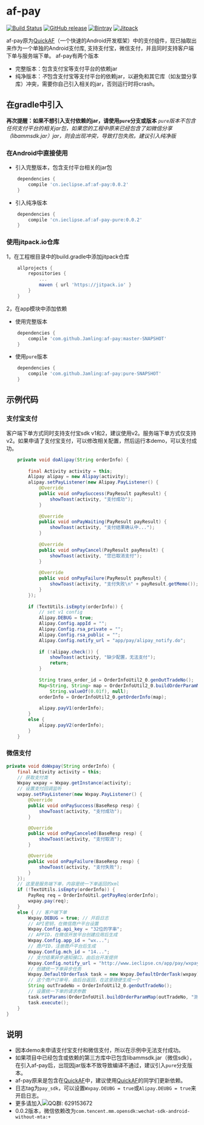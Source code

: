 # af-pay
[![Build Status](https://travis-ci.org/Jamling/af-pay.svg?branch=master)](https://travis-ci.org/Jamling/af-pay)
[![GitHub release](https://img.shields.io/github/release/jamling/af-pay.svg?maxAge=3600)](https://github.com/Jamling/af-pay)
[![Bintray](https://img.shields.io/bintray/v/jamling/maven/af-pay.svg?maxAge=86400)](https://bintray.com/jamling/maven/af-pay)
[![Jitpack](https://jitpack.io/v/Jamling/af-pay.svg)](https://jitpack.io/#Jamling/af-pay)

af-pay原为[QuickAF]（一个快速的Android开发框架）中的支付组件，现已抽取出来作为一个单独的Android支付库, 支持支付宝，微信支付，并且同时支持客户端下单与服务端下单。
af-pay有两个版本
- 完整版本：包含支付宝等支付平台的依赖jar
- 纯净版本：*不*包含支付宝等支付平台的依赖jar，以避免和其它库（如友盟分享库）冲突，需要你自己引入相关的jar，否则运行时将crash。

## 在gradle中引入
**再次提醒：如果不想引入支付依赖的jar，请使用`pure`分支或版本**
*`pure`版本不包含任何支付平台的相关jar包，如果您的工程中原来已经包含了如微信分享（libammsdk.jar）jar，则会出现冲突，导致打包失败。建议引入纯净版*

### 在Android中直接使用

- 引入完整版本，包含支付平台相关的jar包
```gradle
    dependencies {
        compile 'cn.ieclipse.af:af-pay:0.0.2'
    }
```
- 引入纯净版本
```gradle
    dependencies {
        compile 'cn.ieclipse.af:af-pay-pure:0.0.2'
    }
```

### 使用jitpack.io仓库

1，在工程根目录中的build.gradle中添加jitpack仓库

```gradle
    allprojects {
        repositories {
            ...
            maven { url 'https://jitpack.io' }
        }
    }
```

2，在app模块中添加依赖

- 使用完整版本
```gradle
    dependencies {
        compile 'com.github.Jamling:af-pay:master-SNAPSHOT'
    }
```
- 使用`pure`版本
```gradle
    dependencies {
        compile 'com.github.Jamling:af-pay:pure-SNAPSHOT'
    }
```

## 示例代码
### 支付宝支付
客户端下单方式同时支持支付宝sdk v1和2，建议使用v2。服务端下单方式仅支持v2。如果申请了支付宝支付，可以修改相关配置，然后运行本demo，可以支付成功。
```java
    private void doAlipay(String orderInfo) {
        
        final Activity activity = this;
        Alipay alipay = new Alipay(activity);
        alipay.setPayListener(new Alipay.PayListener() {
            @Override
            public void onPaySuccess(PayResult payResult) {
                showToast(activity, "支付成功");
            }
            
            @Override
            public void onPayWaiting(PayResult payResult) {
                showToast(activity, "支付结果确认中...");
            }
            
            @Override
            public void onPayCancel(PayResult payResult) {
                showToast(activity, "您已取消支付");
            }
            
            @Override
            public void onPayFailure(PayResult payResult) {
                showToast(activity, "支付失败\n" + payResult.getMemo());
            }
        });
        
        if (TextUtils.isEmpty(orderInfo)) {
            // set v1 config
            Alipay.DEBUG = true;
            Alipay.Config.appId = "";
            Alipay.Config.rsa_private = "";
            Alipay.Config.rsa_public = "";
            Alipay.Config.notify_url = "app/pay/alipay_notify.do";
            
            if (!alipay.check()) {
                showToast(activity, "缺少配置，无法支付");
                return;
            }
            
            String trans_order_id = OrderInfoUtil2_0.genOutTradeNo();
            Map<String, String> map = OrderInfoUtil2_0.buildOrderParamMap(trans_order_id, "测试支付", "测试商品1，测试商品2",
                String.valueOf(0.01f), null);
            orderInfo = OrderInfoUtil2_0.getOrderInfo(map);
            
            alipay.payV1(orderInfo);
        }
        else {
            alipay.payV2(orderInfo);
        }
    }
```

### 微信支付
```java
private void doWxpay(String orderInfo) {
    final Activity activity = this;
    // 获取支付类
    Wxpay wxpay = Wxpay.getInstance(activity);
    // 设置支付回调监听
    wxpay.setPayListener(new Wxpay.PayListener() {
        @Override
        public void onPaySuccess(BaseResp resp) {
            showToast(activity, "支付成功");
        }

        @Override
        public void onPayCanceled(BaseResp resp) {
            showToast(activity, "支付取消");
        }

        @Override
        public void onPayFailure(BaseResp resp) {
            showToast(activity, "支付失败");
        }
    });
    // 这里是服务端下单，内容是统一下单返回的xml
    if (!TextUtils.isEmpty(orderInfo)) {
        PayReq req = OrderInfoUtil.getPayReq(orderInfo);
        wxpay.pay(req);
    }
    else { // 客户端下单
        Wxpay.DEBUG = true; // 开启日志
        // API密钥，在微信商户平台设置
        Wxpay.Config.api_key = "32位的字串";
        // APPID，在微信开放平台创建应用后生成
        Wxpay.Config.app_id = "wx...";
        // 商户ID，注册商户平台后生成
        Wxpay.Config.mch_id = "14...";
        // 支付结果异步通知接口，由后台开发提供
        Wxpay.Config.notify_url = "http://www.ieclipse.cn/app/pay/wxpay_notify.do";
        // 创建统一下单异步任务
        Wxpay.DefaultOrderTask task = new Wxpay.DefaultOrderTask(wxpay);
        // 这个商户订单号，由后台返回，在这里随便生成一个
        String outTradeNo = OrderInfoUtil2_0.genOutTradeNo();
        // 设置统一下单的请求参数
        task.setParams(OrderInfoUtil.buildOrderParamMap(outTradeNo, "测试支付", "", "1", null, null, null));
        task.execute();
    }
}
```

## 说明

- 因本demo未申请支付宝支付和微信支付，所以在示例中无法支付成功。
- 如果项目中已经包含或依赖的第三方库中已包含libammsdk.jar（微信sdk），在引入af-pay后，出现因jar版本不致导致编译不通过，建议引入`pure`分支版本。
- af-pay原来是包含在[QuickAF]中，建议使用[QuickAF]的同学们更新依赖。
- 日志tag为`pay_sdk`，可以设置`Wxpay.DEUBG = true`或`Alipay.DEUBG = true`来开启日志。
- 更多请加入![QQ群: 629153672](http://dl.ieclipse.cn/screenshots/quickaf_group.png)
- 0.0.2版本，微信依赖改为`com.tencent.mm.opensdk:wechat-sdk-android-without-mta:+`

[QuickAF]: https://github.com/Jamling/QuickAF
